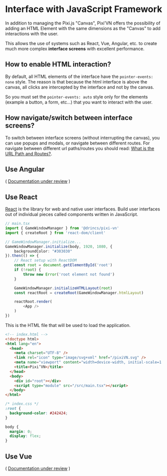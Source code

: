 # Interface with JavaScript Framework

In addition to managing the Pixi.js "Canvas", Pixi’VN offers the possibility of adding an HTML Element with the same dimensions as the "Canvas" to add interactions with the user.

This allows the use of systems such as React, Vue, Angular, etc. to create much more complex **interface screens** with excellent performance.

## How to enable HTML interaction?

By default, all HTML elements of the interface have the `pointer-events: none` style.
The reason is that because the html interface is above the canvas, all clicks are intercepted by the interface and not by the canvas.

So you must set the `pointer-events: auto` style only for the elements (example a button, a form, etc...) that you want to interact with the user.

## How navigate/switch between interface screens?

To switch between interface screens (without interrupting the canvas), you can use popups and modals, or navigate between different routes.
For navigate between different url paths/routes you should read: [What is the URL Path and Routes?](/other/various-answers#what-is-the-url-path-and-routes).

## Use Angular

( [Documentation under review](https://github.com/DRincs-Productions/pixi-vn/issues/162) )

## Use React

[React](https://react.dev/) is the library for web and native user interfaces. Build user interfaces out of individual pieces called components written in JavaScript.

```typescript
// main.tsx
import { GameWindowManager } from '@drincs/pixi-vn'
import { createRoot } from 'react-dom/client'

// GameWindowManager.initialize...
GameWindowManager.initialize(body, 1920, 1080, {
    backgroundColor: "#303030"
}).then(() => {
    // React setup with ReactDOM
    const root = document.getElementById('root')
    if (!root) {
        throw new Error('root element not found')
    }

    GameWindowManager.initializeHTMLLayout(root)
    const reactRoot = createRoot(GameWindowManager.htmlLayout)

    reactRoot.render(
        <App />
    )
})
```

This is the HTML file that will be used to load the application.

```html
<!-- index.html -->
<!doctype html>
<html lang="en">
  <head>
    <meta charset="UTF-8" />
    <link rel="icon" type="image/svg+xml" href="/pixiVN.svg" />
    <meta name="viewport" content="width=device-width, initial-scale=1.0" />
    <title>Pixi’VN</title>
  </head>
  <body>
    <div id="root"></div>
    <script type="module" src="/src/main.tsx"></script>
  </body>
</html>
```

```css
/* index.css */
:root {
  background-color: #242424;
}

body {
  margin: 0;
  display: flex;
}
```

## Use Vue

( [Documentation under review](https://github.com/DRincs-Productions/pixi-vn/issues/162) )
